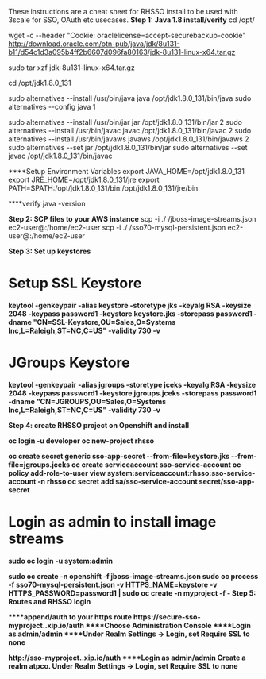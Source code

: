 
These instructions are a cheat sheet for RHSSO install to be used with 3scale for SSO, OAuth etc usecases.
<b> Step 1: Java 1.8 install/verify</b>
cd /opt/

wget -c --header "Cookie: oraclelicense=accept-securebackup-cookie" http://download.oracle.com/otn-pub/java/jdk/8u131-b11/d54c1d3a095b4ff2b6607d096fa80163/jdk-8u131-linux-x64.tar.gz

sudo tar xzf jdk-8u131-linux-x64.tar.gz

cd /opt/jdk1.8.0_131

sudo alternatives --install /usr/bin/java java /opt/jdk1.8.0_131/bin/java 
sudo alternatives --config java
1

sudo alternatives --install /usr/bin/jar jar /opt/jdk1.8.0_131/bin/jar 2
sudo alternatives --install /usr/bin/javac javac /opt/jdk1.8.0_131/bin/javac 2
sudo alternatives --install /usr/bin/javaws javaws /opt/jdk1.8.0_131/bin/javaws 2
sudo alternatives --set jar /opt/jdk1.8.0_131/bin/jar
sudo  alternatives --set javac /opt/jdk1.8.0_131/bin/javac


****Setup Environment Variables
export JAVA_HOME=/opt/jdk1.8.0_131
export JRE_HOME=/opt/jdk1.8.0_131/jre
export PATH=$PATH:/opt/jdk1.8.0_131/bin:/opt/jdk1.8.0_131/jre/bin

****verify
java -version

<B> Step 2: SCP files to your AWS instance</B>
scp -i ./<pem file> <your local location>/jboss-image-streams.json ec2-user@<AWS Public DNS>:/home/ec2-user
scp -i ./<pem file> <your local location>/sso70-mysql-persistent.json ec2-user@<AWS Public DNS>:/home/ec2-user

<B> Step 3: Set up keystores 
# Setup SSL Keystore
keytool -genkeypair -alias keystore -storetype jks -keyalg RSA -keysize 2048 -keypass password1 -keystore keystore.jks -storepass password1 -dname "CN=SSL-Keystore,OU=Sales,O=Systems Inc,L=Raleigh,ST=NC,C=US" -validity 730 -v

# JGroups Keystore
keytool -genkeypair -alias jgroups -storetype jceks -keyalg RSA -keysize 2048 -keypass password1 -keystore jgroups.jceks -storepass password1 -dname "CN=JGROUPS,OU=Sales,O=Systems Inc,L=Raleigh,ST=NC,C=US" -validity 730 -v

<B>Step 4: create RHSSO project on Openshift and install

oc login -u developer
oc new-project rhsso

oc create secret generic sso-app-secret --from-file=keystore.jks --from-file=jgroups.jceks
oc create serviceaccount sso-service-account
oc policy add-role-to-user view system:serviceaccount:rhsso:sso-service-account -n rhsso
oc secret add sa/sso-service-account secret/sso-app-secret

# Login as admin to install image streams
sudo oc login -u system:admin

sudo oc create -n openshift -f jboss-image-streams.json
sudo oc process -f sso70-mysql-persistent.json -v HTTPS_NAME=keystore -v HTTPS_PASSWORD=password1 | sudo oc create -n myproject -f -
<B> Step 5: Routes and RHSSO login</B>

****append/auth to your **https** route
	https://secure-sso-myproject.<AWS IP>.xip.io/auth
****Choose Administration Console
****Login as admin/admin
****Under Realm Settings -> Login, set Require SSL to none

http://sso-myproject.<AWS IP>.xip.io/auth
****Login as admin/admin
	Create a realm atpco. 
	Under Realm Settings -> Login, set Require SSL to none

